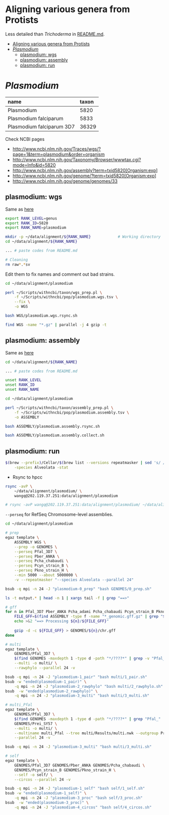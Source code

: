 # Aligning various genera from Protists

Less detailed than *Trichoderma* in
[README.md](https://github.com/wang-q/withncbi/blob/master/pop/README.md).


[TOC levels=1-3]: # " "
- [Aligning various genera from Protists](#aligning-various-genera-from-protists)
- [*Plasmodium*](#plasmodium)
    - [plasmodium: wgs](#plasmodium-wgs)
    - [plasmodium: assembly](#plasmodium-assembly)
    - [plasmodium: run](#plasmodium-run)


# *Plasmodium*


| name                      | taxon |
|:--------------------------|:------|
| Plasmodium                | 5820  |
| Plasmodium falciparum     | 5833  |
| Plasmodium falciparum 3D7 | 36329 |

Check NCBI pages

* http://www.ncbi.nlm.nih.gov/Traces/wgs/?page=1&term=plasmodium&order=organism
* http://www.ncbi.nlm.nih.gov/Taxonomy/Browser/wwwtax.cgi?mode=Info&id=5820
* http://www.ncbi.nlm.nih.gov/assembly?term=txid5820[Organism:exp]
* http://www.ncbi.nlm.nih.gov/genome/?term=txid5820[Organism:exp]
* http://www.ncbi.nlm.nih.gov/genome/genomes/33

## plasmodium: wgs

Same as [here](README.md#wgstsv)

```bash
export RANK_LEVEL=genus
export RANK_ID=5820
export RANK_NAME=plasmodium

mkdir -p ~/data/alignment/${RANK_NAME}            # Working directory
cd ~/data/alignment/${RANK_NAME}

... # paste codes from README.md

# Cleaning
rm raw*.*sv

```

Edit them to fix names and comment out bad strains.

```bash
cd ~/data/alignment/plasmodium

perl ~/Scripts/withncbi/taxon/wgs_prep.pl \
    -f ~/Scripts/withncbi/pop/plasmodium.wgs.tsv \
    --fix \
    -o WGS

bash WGS/plasmodium.wgs.rsync.sh

find WGS -name "*.gz" | parallel -j 4 gzip -t

```

## plasmodium: assembly

Same as [here](README.md#assemblytsv)

```bash
cd ~/data/alignment/${RANK_NAME}

... # paste codes from README.md

unset RANK_LEVEL
unset RANK_ID
unset RANK_NAME

```

```bash
cd ~/data/alignment/plasmodium

perl ~/Scripts/withncbi/taxon/assembly_prep.pl \
    -f ~/Scripts/withncbi/pop/plasmodium.assembly.tsv \
    -o ASSEMBLY

bash ASSEMBLY/plasmodium.assembly.rsync.sh

bash ASSEMBLY/plasmodium.assembly.collect.sh

```

## plasmodium: run

```bash
$(brew --prefix)/Cellar/$(brew list --versions repeatmasker | sed 's/ /\//')/libexec/util/queryRepeatDatabase.pl \
    -species Alveolata -stat
```

* Rsync to hpcc

```bash
rsync -avP \
    ~/data/alignment/plasmodium/ \
    wangq@202.119.37.251:data/alignment/plasmodium

# rsync -avP wangq@202.119.37.251:data/alignment/plasmodium/ ~/data/alignment/plasmodium

```

`--perseq` for RefSeq Chromosome-level assemblies.

```bash
cd ~/data/alignment/plasmodium

# prep
egaz template \
    ASSEMBLY WGS \
    --prep -o GENOMES \
    --perseq Pfal_3D7 \
    --perseq Pber_ANKA \
    --perseq Pcha_chabaudi \
    --perseq Pcyn_strain_B \
    --perseq Pkno_strain_H \
    --min 5000 --about 5000000 \
    -v --repeatmasker "--species Alveolata --parallel 24"

bsub -q mpi -n 24 -J "plasmodium-0_prep" "bash GENOMES/0_prep.sh"

ls -t output.* | head -n 1 | xargs tail -f | grep "==>"

# gff
for n in Pfal_3D7 Pber_ANKA Pcha_adami Pcha_chabaudi Pcyn_strain_B Pkno_strain_H; do
    FILE_GFF=$(find ASSEMBLY -type f -name "*_genomic.gff.gz" | grep "${n}")
    echo >&2 "==> Processing ${n}/${FILE_GFF}"
    
    gzip -d -c ${FILE_GFF} > GENOMES/${n}/chr.gff
done

# multi
egaz template \
    GENOMES/Pfal_3D7 \
    $(find GENOMES -maxdepth 1 -type d -path "*/????*" | grep -v "Pfal_3D7") \
    --multi -o multi/ \
    --rawphylo --parallel 24 -v

bsub -q mpi -n 24 -J "plasmodium-1_pair" "bash multi/1_pair.sh"
bsub -w "ended(plasmodium-1_pair)" \
    -q mpi -n 24 -J "plasmodium-2_rawphylo" "bash multi/2_rawphylo.sh"
bsub  -w "ended(plasmodium-2_rawphylo)" \
    -q mpi -n 24 -J "plasmodium-3_multi" "bash multi/3_multi.sh"

# multi_Pfal
egaz template \
    GENOMES/Pfal_3D7 \
    $(find GENOMES -maxdepth 1 -type d -path "*/????*" | grep "Pfal_" | grep -v "Pfal_3D7") \
    GENOMES/Prei_SY57 \
    --multi -o multi/ \
    --multiname multi_Pfal --tree multi/Results/multi.nwk --outgroup Prei_SY57 \
    --parallel 24 -v

bsub -q mpi -n 24 -J "plasmodium-3_multi" "bash multi/3_multi.sh"

# self
egaz template \
    GENOMES/Pfal_3D7 GENOMES/Pber_ANKA GENOMES/Pcha_chabaudi \
    GENOMES/Pcyn_strain_B GENOMES/Pkno_strain_H \
    --self -o self/ \
    --circos --parallel 24 -v

bsub -q mpi -n 24 -J "plasmodium-1_self" "bash self/1_self.sh"
bsub -w "ended(plasmodium-1_self)" \
    -q mpi -n 24 -J "plasmodium-3_proc" "bash self/3_proc.sh"
bsub  -w "ended(plasmodium-3_proc)" \
    -q mpi -n 24 -J "plasmodium-4_circos" "bash self/4_circos.sh"

```

